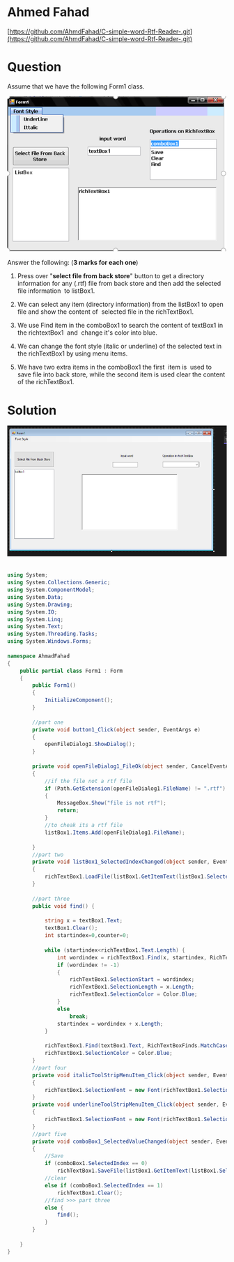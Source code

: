 # Ahmed Fahad

[https://github.com/AhmdFahad/C-simple-word-Rtf-Reader-.git](https://github.com/AhmdFahad/C-simple-word-Rtf-Reader-.git)

# Question

Assume that we have the following Form1 class.

![Untitled](Ahmed%20Fahad%2086e7c88e7d8341589a658750a35641e8/Untitled.png)


Answer the following: (**3 marks for each one**)

1. Press over "**select file from back store**" button to get a directory information for any (.rtf) file from back store and then add the selected file information  to listBox1.

1. We can select any item (directory information) from the listBox1 to open file and show the content of  selected file in the richTextBox1.

1. We use Find item in the comboBox1 to search the content of textBox1 in the richtextBox1  and  change it's color into blue.

1. We can change the font style (italic or underline) of the selected text in the richTextBox1 by using menu items.

1. We have two extra items in the comboBox1 the first  item is  used to save file into back store, while the second item is used clear the content of the richTextBox1.

# Solution

![Untitled](Ahmed%20Fahad%2086e7c88e7d8341589a658750a35641e8/Untitled%201.png)

```csharp

using System;
using System.Collections.Generic;
using System.ComponentModel;
using System.Data;
using System.Drawing;
using System.IO;
using System.Linq;
using System.Text;
using System.Threading.Tasks;
using System.Windows.Forms;

namespace AhmadFahad
{
    public partial class Form1 : Form
    {
        public Form1()
        {
            InitializeComponent();
        }

        //part one 
        private void button1_Click(object sender, EventArgs e)
        {
            openFileDialog1.ShowDialog();
        }

        private void openFileDialog1_FileOk(object sender, CancelEventArgs e)
        {
            //if the file not a rtf file
            if (Path.GetExtension(openFileDialog1.FileName) != ".rtf")
            {
                MessageBox.Show("file is not rtf");
                return;
            }
            //to cheak its a rtf file
            listBox1.Items.Add(openFileDialog1.FileName);

        }
        //part two
        private void listBox1_SelectedIndexChanged(object sender, EventArgs e)
        {
            richTextBox1.LoadFile(listBox1.GetItemText(listBox1.SelectedItem));
        }

        //part three
        public void find() {

            string x = textBox1.Text;
            textBox1.Clear();
            int startindex=0,counter=0;
            
            while (startindex<richTextBox1.Text.Length) {
                int wordindex = richTextBox1.Find(x, startindex, RichTextBoxFinds.None);
                if (wordindex != -1)
                {
                    richTextBox1.SelectionStart = wordindex;
                    richTextBox1.SelectionLength = x.Length;
                    richTextBox1.SelectionColor = Color.Blue;
                }
                else
                    break;
                startindex = wordindex + x.Length;
            }
            
            richTextBox1.Find(textBox1.Text, RichTextBoxFinds.MatchCase);
            richTextBox1.SelectionColor = Color.Blue;
        }
        //part four
        private void italicToolStripMenuItem_Click(object sender, EventArgs e)
        {
            richTextBox1.SelectionFont = new Font(richTextBox1.SelectionFont.FontFamily, richTextBox1.SelectionFont.Size, richTextBox1.SelectionFont.Style^ FontStyle.Italic);
        }
        private void underlineToolStripMenuItem_Click(object sender, EventArgs e)
        {
            richTextBox1.SelectionFont = new Font(richTextBox1.SelectionFont.FontFamily, richTextBox1.SelectionFont.Size, richTextBox1.SelectionFont.Style ^ FontStyle.Underline);
        }
        //part five
        private void comboBox1_SelectedValueChanged(object sender, EventArgs e)
        {
            //Save
            if (comboBox1.SelectedIndex == 0)
                richTextBox1.SaveFile(listBox1.GetItemText(listBox1.SelectedItem));
            //clear
            else if (comboBox1.SelectedIndex == 1)
                richTextBox1.Clear();
            //find >>> part three
            else {
                find(); 
            }
        }

    }
}
```